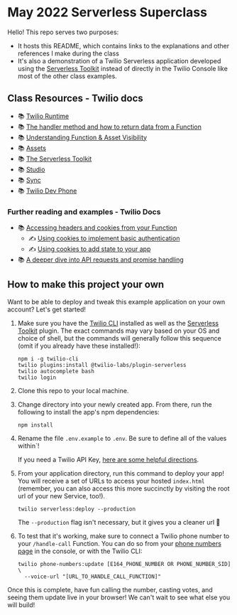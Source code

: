 # May 2022 Serverless Superclass

Hello! This repo serves two purposes:

- It hosts this README, which contains links to the explanations and other references I make during the class
- It's also a demonstration of a Twilio Serverless application developed using the [Serverless Toolkit](https://www.twilio.com/docs/labs/serverless-toolkit) instead of directly in the Twilio Console like most of the other class examples.

## Class Resources - Twilio docs

- 📚 [Twilio Runtime](https://www.twilio.com/docs/runtime)
- 📚 [The handler method and how to return data from a Function](https://www.twilio.com/docs/runtime/functions/invocation)
- 📚 [Understanding Function & Asset Visibility](https://www.twilio.com/docs/runtime/functions-assets-api/api/understanding-visibility-public-private-and-protected-functions-and-assets)
- 📚 [Assets](https://www.twilio.com/docs/runtime/assets)
- 📚 [The Serverless Toolkit](https://www.twilio.com/docs/labs/serverless-toolkit)
- 📚 [Studio](https://www.twilio.com/docs/studio)
- 📚 [Sync](https://www.twilio.com/docs/sync)
- 📚 [Twilio Dev Phone](https://www.twilio.com/docs/labs/dev-phone)

### Further reading and examples - Twilio Docs

- 📚 [Accessing headers and cookies from your Function](https://www.twilio.com/docs/runtime/functions/headers-and-cookies/access)
  - ✍️ [Using cookies to implement basic authentication](https://www.twilio.com/docs/runtime/quickstart/basic-auth)
  - ✍️ [Using cookies to add state to your app](https://www.twilio.com/docs/runtime/quickstart/cookies-state)
- 📚 [A deeper dive into API requests and promise handling](https://www.twilio.com/docs/runtime/quickstart/api-request)

## How to make this project your own

Want to be able to deploy and tweak this example application on your own account? Let's get started!

1.  Make sure you have the [Twilio CLI](https://www.twilio.com/docs/twilio-cli/quickstart) installed as well as the [Serverless Toolkit](https://www.twilio.com/docs/labs/serverless-toolkit) plugin. The exact commands may vary based on your OS and choice of shell, but the commands will generally follow this sequence (omit if you already have these installed!):

        npm i -g twilio-cli
        twilio plugins:install @twilio-labs/plugin-serverless
        twilio autocomplete bash
        twilio login

1.  Clone this repo to your local machine.

1.  Change directory into your newly created app. From there, run the following to install the app's npm dependencies:

        npm install

1.  Rename the file `.env.example` to `.env`. Be sure to define all of the values within`!

    If you need a Twilio API Key, [here are some helpful directions](https://www.twilio.com/docs/glossary/what-is-an-api-key#how-can-i-create-api-keys).

1.  From your application directory, run this command to deploy your app! You will receive a set of URLs to access your hosted `index.html` (remember, you can also access this more succinctly by visiting the root url of your new Service, too!).

        twilio serverless:deploy --production

    The `--production` flag isn't necessary, but it gives you a cleaner url 🙂

1.  To test that it's working, make sure to connect a Twilio phone number to your `/handle-call` Function. You can do so from your [phone numbers page](https://www.twilio.com/console/phone-numbers/incoming) in the console, or with the Twilio CLI:

        twilio phone-numbers:update [E164_PHONE_NUMBER OR PHONE_NUMBER_SID] \
          --voice-url "[URL_TO_HANDLE_CALL_FUNCTION]"

Once this is complete, have fun calling the number, casting votes, and seeing them update live in your browser! We can't wait to see what else you will build!
